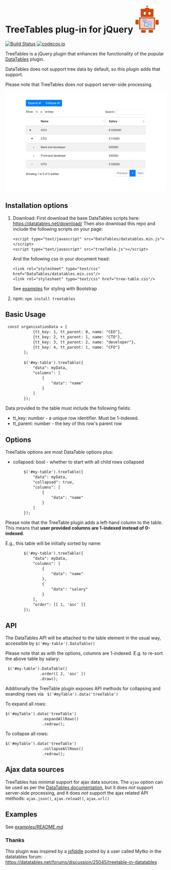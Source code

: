 # TreeTables plug-in for jQuery <img src="logo.svg" height="85">

[![Build Status](https://travis-ci.com/reside-ic/TreeTables.svg?branch=master )](https://travis-ci.com/reside-ic/TreeTables?branch=master)
[![codecov.io](https://codecov.io/github/reside-ic/TreeTables/coverage.svg?branch=master)](https://codecov.io/github/reside-ic/TreeTables?branch=master)

TreeTables is a jQuery plugin that enhances the functionality of the
popular [DataTables](https://github.com/DataTables/DataTables) plugin.

DataTables does not support tree data by default, so this plugin adds
that support.

Please note that TreeTables does *not* support server-side processing.

![Screenshot of plugin in use](screenshot.png)

## Installation options
1. Download:
    First download the base DataTables scripts here: https://datatables.net/download/
    Then also download this repo and include the following scripts on your page:

    ```
    <script type="text/javascript" src="DataTables/datatables.min.js"></script>
    <script type="text/javascript" src="treeTable.js"></script>
    ```

    And the following css in your document head:
    ```
    <link rel="stylesheet" type="text/css" href="DataTables/datatables.min.css"/>
    <link rel="stylesheet" type="text/css" href="tree-table.css"/>
    ```

    See [examples](examples/README.md) for styling with Bootstrap

2. npm: `npm install treetables`

## Basic Usage

```
 const organisationData = [
            {tt_key: 1, tt_parent: 0, name: "CEO"},
            {tt_key: 2, tt_parent: 1, name: "CTO"},
            {tt_key: 3, tt_parent: 2, name: "developer"},
            {tt_key: 4, tt_parent: 1, name: "CFO"}
        ];

        $('#my-table').treeTable({
            "data": myData,
            "columns": [
                {
                    "data": "name"
                }
            ]
        });
```

Data provided to the table must include the following fields:
* tt_key: number - a unique row identifier. Must be 1-indexed.
* tt_parent: number - the key of this row's parent row

## Options
TreeTable options are most DataTable options plus:
* collapsed: bool - whether to start with all child rows collapsed

```
        $('#my-table').treeTable({
            "data": myData,
            "collapsed": true,
            "columns": [
                {
                    "data": "name"
                }
            ]
        });
```

Please note that the TreeTable plugin adds a left-hand column to the table.
This means that **user provided columns are 1-indexed instead of 0-indexed**.

E.g., this table will be initially sorted by name:


```
        $('#my-table').treeTable({
            "data": myData,
            "columns": [
                {
                    "data": "name"
                },
                {
                    "data": "salary"
                }
            ],
            "order": [[ 1, 'asc' ]]
        });
```


## API
The DataTables API will be attached to the table element in the usual way,
accessible by ```$('#my-table').DataTable()```

Please note that as with the options, columns are 1-indexed. E.g. to re-sort the
above table by salary:

     $('#my-table').DataTable()
                   .order([ 2, 'asc' ])
                   .draw();


Additionally the TreeTable plugin exposes API methods for collapsing and
 exanding rows via ``` $('#myTable').data('treeTable')```

To expand all rows:

    $('#myTable').data('treeTable')
                    .expandAllRows()
                    .redraw();

To collapse all rows:

    $('#myTable').data('treeTable')
                    .collapseAllRows()
                    .redraw();

## Ajax data sources
TreeTables has minimal support for ajax data sources. The `ajax` option can be used as per the
[DataTables documentation](https://datatables.net/reference/option/ajax), but it does *not* support server-side processing,
 and it does *not* support the ajax related API methods: `ajax.json()`, `ajax.reload()`, `ajax.url()`

## Examples
See [examples/README.md](examples/README.md)

### Thanks
This plugin was inspired by a [jsfiddle](http://jsfiddle.net/hcke44hy/8)
posted by a user called Mytko in the datatables forum:
https://datatables.net/forums/discussion/25045/treetable-in-datatables
